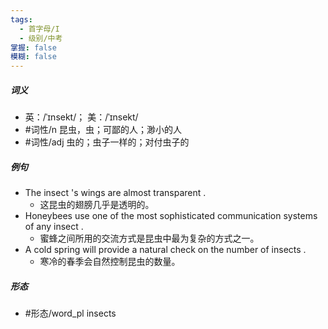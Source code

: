 ```yaml
---
tags:
  - 首字母/I
  - 级别/中考
掌握: false
模糊: false
---
```

##### 词义
- 英：/ˈɪnsekt/； 美：/ˈɪnsekt/
- #词性/n  昆虫，虫；可鄙的人；渺小的人
- #词性/adj  虫的；虫子一样的；对付虫子的
##### 例句
- The insect 's wings are almost transparent .
	- 这昆虫的翅膀几乎是透明的。
- Honeybees use one of the most sophisticated communication systems of any insect .
	- 蜜蜂之间所用的交流方式是昆虫中最为复杂的方式之一。
- A cold spring will provide a natural check on the number of insects .
	- 寒冷的春季会自然控制昆虫的数量。
##### 形态
- #形态/word_pl insects

